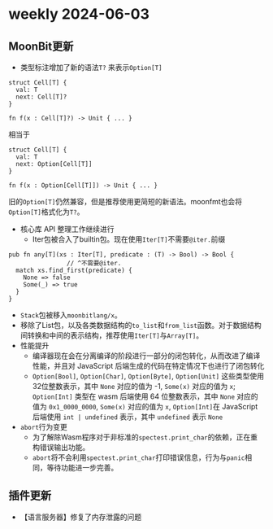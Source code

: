 # weekly 2024-06-03

## MoonBit更新
- 类型标注增加了新的语法`T?` 来表示`Option[T]`
```moonbit
struct Cell[T] {
  val: T
  next: Cell[T]?
}

fn f(x : Cell[T]?) -> Unit { ... }
```

相当于
```moonbit
struct Cell[T] {
  val: T
  next: Option[Cell[T]]
}

fn f(x : Option[Cell[T]]) -> Unit { ... }
```
旧的`Option[T]`仍然兼容，但是推荐使用更简短的新语法。moonfmt也会将`Option[T]`格式化为`T?`。

- 核心库 API 整理工作继续进行
  - Iter包被合入了builtin包。现在使用`Iter[T]`不需要`@iter.`前缀
```moonbit
pub fn any[T](xs : Iter[T], predicate : (T) -> Bool) -> Bool {
                // ^不需要@iter.
  match xs.find_first(predicate) {
    None => false
    Some(_) => true
  }
}
```
  - `Stack`包被移入`moonbitlang/x`。
  - 移除了List包，以及各类数据结构的`to_list`和`from_list`函数。对于数据结构间转换和中间的表示结构，推荐使用`Iter[T]`与`Array[T]`。
- 性能提升
  - 编译器现在会在分离编译的阶段进行一部分的闭包转化，从而改进了编译性能，并且对 JavaScript 后端生成的代码在特定情况下也进行了闭包转化
  - `Option[Bool]`, `Option[Char]`, `Option[Byte]`, `Option[Unit]` 这些类型使用32位整数表示，其中 `None` 对应的值为 -1, `Some(x)` 对应的值为 `x`; `Option[Int]` 类型在 wasm 后端使用 64 位整数表示，其中 `None` 对应的值为 `0x1_0000_0000`, `Some(x)` 对应的值为 `x`, `Option[Int]`在 JavaScript 后端使用 `int | undefined` 表示，其中 `undefined` 表示 `None`
- `abort`行为变更
  - 为了解除Wasm程序对于非标准的`spectest.print_char`的依赖，正在重构错误输出功能。
  - `abort`将不会利用`spectest.print_char`打印错误信息，行为与`panic`相同，等待功能进一步完善。

## 插件更新

- 【语言服务器】修复了内存泄露的问题